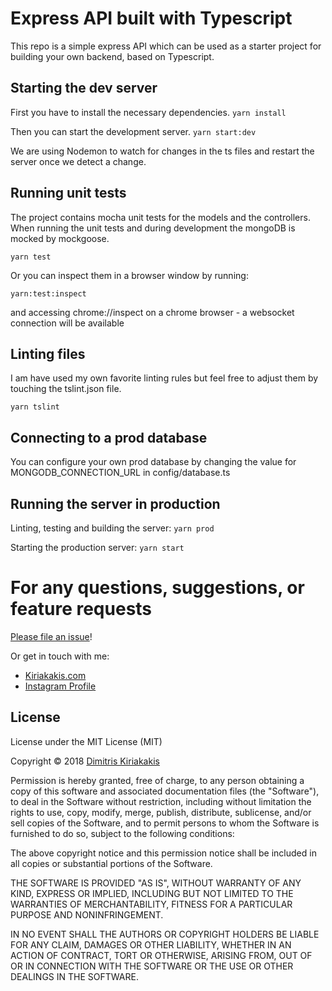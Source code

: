# Express API built with Typescript

This repo is a simple express API which can be used as a starter project for building your own backend, based on Typescript.

## Starting the dev server

First you have to install the necessary dependencies.
```yarn install```

Then you can start the development server.
```yarn start:dev```

We are using Nodemon to watch for changes in the ts files and restart the server once we detect a change.

## Running unit tests

The project contains mocha unit tests for the models and the controllers. When running the unit tests and during development the mongoDB is mocked by mockgoose.

```yarn test```

Or you can inspect them in a browser window by running:

```yarn:test:inspect```

and accessing chrome://inspect on a chrome browser - a websocket connection will be available

## Linting files

I am have used my own favorite linting rules but feel free to adjust them by touching the tslint.json file.

```yarn tslint```

## Connecting to a prod database

You can configure your own prod database by changing the value for MONGODB_CONNECTION_URL in config/database.ts

## Running the server in production

Linting, testing and building the server:
```yarn prod```

Starting the production server:
```yarn start```

# For any questions, suggestions, or feature requests

[Please file an issue](https://github.com/dkiriakakis/dkiriakakis/ts-simple-backend/issues)!

Or get in touch with me:
- [Kiriakakis.com](https://kiriakakis.com)
- [Instagram Profile](https://instagram.com/dimitris.kiriakakis)

## License

License under the MIT License (MIT)

Copyright © 2018 [Dimitris Kiriakakis](http://www.kiriakakis.com)

Permission is hereby granted, free of charge, to any person obtaining a copy of this software and associated documentation files (the "Software"), to deal in the Software without restriction, including without limitation the rights to use, copy, modify, merge, publish, distribute, sublicense, and/or sell copies of the Software, and to permit persons to whom the Software is furnished to do so, subject to the following conditions:

The above copyright notice and this permission notice shall be included in all copies or substantial portions of the Software.

THE SOFTWARE IS PROVIDED "AS IS", WITHOUT WARRANTY OF ANY KIND, EXPRESS OR IMPLIED, INCLUDING BUT NOT LIMITED TO THE WARRANTIES OF MERCHANTABILITY, FITNESS FOR A PARTICULAR PURPOSE AND NONINFRINGEMENT. 

IN NO EVENT SHALL THE AUTHORS OR COPYRIGHT HOLDERS BE LIABLE FOR ANY CLAIM, DAMAGES OR OTHER LIABILITY, WHETHER IN AN ACTION OF CONTRACT, TORT OR OTHERWISE, ARISING FROM, OUT OF OR IN CONNECTION WITH THE SOFTWARE OR THE USE OR OTHER DEALINGS IN THE SOFTWARE.